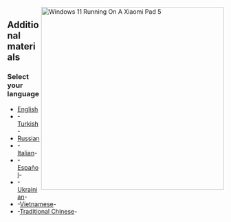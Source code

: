<img align="right" src="https://raw.githubusercontent.com/erdilS/Port-Windows-11-Xiaomi-Pad-5/main/nabu.png" width="425" alt="Windows 11 Running On A Xiaomi Pad 5">

## Additional materials

### Select your language

- [English](Additional-materials/Additional-materials-EN.md)
- -[Turkish](Turkish/status.md)-
- [Russian](Additional-materials/Additional-materials-RU.md)
- -[Italian](Italian/stato-progetto-it.md)-
- -[Español](Español/status.md)-
- -[Ukrainian](Ukrainian/status-uk.md)-
- -[Vietnamese](Vietnamese/status.md)-
- -[Traditional Chinese](Traditional%20Chinese/status-tw.md)-

